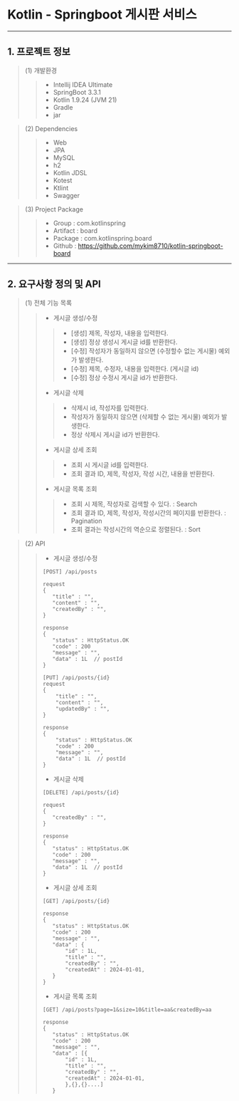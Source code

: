 # Kotlin - Springboot 게시판 서비스
---

## 1. 프로젝트 정보
>(1) 개발환경
>>- Intellij IDEA Ultimate
>>- SpringBoot 3.3.1
>>- Kotlin 1.9.24 (JVM 21)
>>- Gradle
>>- jar

>(2) Dependencies
>>- Web
>>- JPA
>>- MySQL
>>- h2
>>- Kotlin JDSL
>>- Kotest
>>- Ktlint
>>- Swagger

>(3) Project Package
>>- Group : com.kotlinspring
>>- Artifact : board
>>- Package : com.kotlinspring.board
>>- Github : https://github.com/mykim8710/kotlin-springboot-board
---

## 2. 요구사항 정의 및 API
>(1) 전체 기능 목록
>>- 게시글 생성/수정
>>>- [생성] 제목, 작성자, 내용을 입력한다.
>>>- [생성] 정상 생성시 게시글 id를 반환한다.
>>>- [수정] 작성자가 동일하지 않으면 (수정할수 없는 게시물) 예외가 발생한다.
>>>- [수정] 제목, 수정자, 내용을 입력한다. (게시글 id)
>>>- [수정] 정상 수정시 게시글 id가 반환한다.
>>- 게시글 삭제
>>>- 삭제시 id, 작성자를 입력한다.
>>>- 작성자가 동일하지 않으면 (삭제할 수 없는 게시물) 예외가 발생한다.
>>>- 정상 삭제시 게시글 id가 반환한다.
>>- 게시글 상세 조회
>>>- 조회 시 게시글 id를 입력한다.
>>>- 조회 결과 ID, 제목, 작성자, 작성 시간, 내용을 반환한다.
>>- 게시글 목록 조회
>>>- 조회 시 제목, 작성자로 검색할 수 있다. : Search
>>>- 조회 결과 ID, 제목, 작성자, 작성시간의 페이지를 반환한다. : Pagination
>>>- 조회 결과는 작성시간의 역순으로 정렬된다. : Sort

>(2) API
>>- 게시글 생성/수정
>>```
>>[POST] /api/posts
>>
>>request
>>{
>>    "title" : "",
>>    "content" : "",
>>    "createdBy" : "",
>>}
>>
>>response
>>{
>>    "status" : HttpStatus.OK
>>    "code" : 200
>>    "message" : "",
>>    "data" : 1L  // postId
>>}
>>
>>[PUT] /api/posts/{id}
>>request
>>{
>>     "title" : "",
>>     "content" : "",
>>     "updatedBy" : "",
>>}
>>
>>response
>>{
>>     "status" : HttpStatus.OK
>>     "code" : 200
>>     "message" : "",
>>     "data" : 1L  // postId
>>}
>>```
>>- 게시글 삭제
>>```
>>[DELETE] /api/posts/{id}
>>
>>request
>>{
>>    "createdBy" : "",
>>}
>>
>>response
>>{
>>    "status" : HttpStatus.OK
>>    "code" : 200
>>    "message" : "",
>>    "data" : 1L  // postId
>>}
>>```
>>- 게시글 상세 조회
>>```
>>[GET] /api/posts/{id}
>>
>>response
>>{
>>    "status" : HttpStatus.OK
>>    "code" : 200
>>    "message" : "",
>>    "data" : {
>>        "id" : 1L,
>>        "title" : "",
>>        "createdBy" : "",
>>        "createdAt" : 2024-01-01,
>>    }
>>}
>>```
>>- 게시글 목록 조회
>>```
>>[GET] /api/posts?page=1&size=10&title=aa&createdBy=aa
>>
>>response
>>{
>>    "status" : HttpStatus.OK
>>    "code" : 200
>>    "message" : "",
>>    "data" : [{
>>        "id" : 1L,
>>        "title" : "",
>>        "createdBy" : "",
>>        "createdAt" : 2024-01-01,
>>        },{},{}....]
>>    }
>>```
